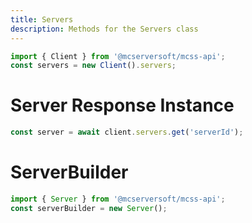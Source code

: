 ```yaml
---
title: Servers
description: Methods for the Servers class
---
```


<script>
    import Expander from '../../../lib/components/Expander.svelte';
    import Method from '../../../lib/components/Method.svelte';
    import Constructor from '../../../lib/components/Constructor.svelte';
    import Property from '../../../lib/components/Property.svelte';

    fm.anchors = [
        { slugId: "/", title: "Servers" },
		{ slugId: "server", title: "Server" }, 
		{ slugId: "serverbuilder", title: "ServerBuilder" }
    ];

    const getServerPara = [
		{ name: "serverId", type: "string", description: "The id of the server" },
		{ name: "filter", type: "ServerFilter|number", description: "The filter to use", opt: true }
	];

	const serversExecutePara = [
		{ name: "servers", type: "string[]", description: "The servers to execute the command on" },
		{ name: "command", type: "ServerAction|number|string[]", description: "The command to execute" }
	];

	const serverExecutePara = [
		{ name: "...command", type: "ServerAction|number|string[]", description: "The Command/s to execute" },
	];

	const serverEditPara = [
		{ name: "serverObj", type: "Server|object", description: "The object to edit server properties" },
	];

	const serverGetConsolePara = [
		{ name: "AmountOfLines", type: "number", description: "The amount of lines to get" },
		{ name: "Reversed", type: "boolean", description: "Whether to reverse the output" },
		{ name: "takeFromBeginning", type: "boolean", description: "Whether to take the output from the beginning" },
	];

	const serverIsConsoleOutdatedPara = [
		{ name: "secondLastLine", type: "string", description: "The second last line of the console" },
		{ name: "lastLine", type: "string", description: "The last line of the console" },
	];

	const serverBuilderPara = [
		{ name: "serverObj", type: "Server|object", description: "The object to edit server properties" },
	];
	

	const serverSetName = [ { name: "name", type: "string", description: "The name of the server" }];
	const serverSetDescription = [ { name: "description", type: "string", description: "The description of the server" }];
	const serverSetAutoStart = [ { name: "isSetToAutoStart", type: "boolean", description: "Whether the server is set to auto start" }];
	const serverSetForceSaveOnStop = [ { name: "forceSaveOnStop", type: "boolean", description: "Whether the server should force save on stop" }];
	const serverSetAllocatedMemory = [ { name: "javaAllocatedMemory", type: "int", description: "The java allocated memory of the server" }];


</script>

```js
import { Client } from '@mcserversoft/mcss-api';
const servers = new Client().servers;
```

<Expander id="servers" title="Methods" icon="twemoji:toolbox">
    <Method name="get" description="Used to get a server by its id" parameters={getServerPara} returns="Promise<ServerResponse>" />
	<Method name="execute" description="Mass Execute Command for all severs" parameters={serversExecutePara} returns="Promise<ServerResponse>" />
</Expander>

<h1 id="server" >Server Response Instance</h1>

```js
const server = await client.servers.get('serverId');
```

<Expander title="Methods" icon="twemoji:toolbox">
    <Method name="getStats" description="Used to get the stats of the server" returns="Promise<AppResponse>" />
	<Method name="getIcon" description="Used to get the icon of the server" returns="Promise<AppResponse>" />
	<Method name="execute" description="Used to execute a command on the server" returns="Promise<AppResponse>" parameters={serverExecutePara} />
	<Method name="edit" description="Used to edit the server" returns="Promise<AppResponse>" parameters={serverEditPara} />
	<Method name="getConsole" description="Used to get the console of the server" returns="Promise<AppResponse>" parameters={serverGetConsolePara} />
	<Method name="isConsoleOutdated" description="Used to check if the console is outdated" returns="Promise<AppResponse>" parameters={serverIsConsoleOutdatedPara} />
	<Property name="scheduler" type="Scheduler" description="Used to get information about the scheduler" link="/mcss-js/scheduler/methods/" />
	<Property name="backups" type="Backups" description="Used to get information about the backups" link="/mcss-js/backups/methods/" />
</Expander>

<h1 id="serverbuilder">ServerBuilder</h1>

```js
import { Server } from '@mcserversoft/mcss-api';
const serverBuilder = new Server();
```

<Expander title="Constructor" icon="lucide:box" expanded={true}>
    <Constructor name="constructor" description="Creates a new Server instance" parameters={serverBuilderPara} />
</Expander>
<br>
<Expander title="Methods" icon="twemoji:toolbox">
	<Method name="setName" description="Sets the name of the server" parameters={serverSetName} returns="Server" />
	<Method name="setDescription" description="Sets the description of the server" parameters={serverSetDescription} returns="Server" />
	<Method name="setAutoStart" description="Sets whether the server is set to auto start" parameters={serverSetAutoStart} returns="Server" />
	<Method name="setForceSaveOnStop" description="Sets whether the server should force save on stop" parameters={serverSetForceSaveOnStop} returns="Server" />
	<Method name="setAllocatedMemory" description="Sets the java allocated memory of the server" parameters={serverSetAllocatedMemory} returns="Server" />
</Expander>